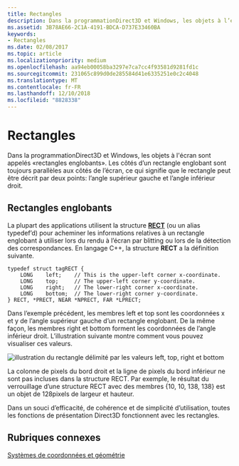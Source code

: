```yaml
---
title: Rectangles
description: Dans la programmationDirect3D et Windows, les objets à l’écran sont appelés «rectangles englobants».
ms.assetid: 3B78AE66-2C1A-4191-BDCA-D737E33460BA
keywords:
- Rectangles
ms.date: 02/08/2017
ms.topic: article
ms.localizationpriority: medium
ms.openlocfilehash: aa94eb00058ba3297e7ca7cc4f93581d9281fd1c
ms.sourcegitcommit: 231065c899d0de285584d41e6335251e0c2c4048
ms.translationtype: MT
ms.contentlocale: fr-FR
ms.lasthandoff: 12/10/2018
ms.locfileid: "8828338"
---
```

# <a name="rectangles"></a>Rectangles


Dans la programmationDirect3D et Windows, les objets à l'écran sont appelés «rectangles englobants». Les côtés d’un rectangle englobant sont toujours parallèles aux côtés de l’écran, ce qui signifie que le rectangle peut être décrit par deux points: l’angle supérieur gauche et l’angle inférieur droit.

## <a name="span-idboundingrectanglesspanspan-idboundingrectanglesspanspan-idboundingrectanglesspanbounding-rectangles"></a><span id="Bounding_rectangles"></span><span id="bounding_rectangles"></span><span id="BOUNDING_RECTANGLES"></span>Rectangles englobants


La plupart des applications utilisent la structure [**RECT**](https://msdn.microsoft.com/library/windows/desktop/dd162897) (ou un alias typedef’d) pour acheminer les informations relatives à un rectangle englobant à utiliser lors du rendu à l’écran par blitting ou lors de la détection des correspondances. En langage C++, la structure **RECT** a la définition suivante.

```
typedef struct tagRECT { 
    LONG    left;    // This is the upper-left corner x-coordinate.
    LONG    top;     // The upper-left corner y-coordinate.
    LONG    right;   // The lower-right corner x-coordinate.
    LONG    bottom;  // The lower-right corner y-coordinate.
} RECT, *PRECT, NEAR *NPRECT, FAR *LPRECT; 
```

Dans l’exemple précédent, les membres left et top sont les coordonnées x et y de l’angle supérieur gauche d’un rectangle englobant. De la même façon, les membres right et bottom forment les coordonnées de l’angle inférieur droit. L’illustration suivante montre comment vous pouvez visualiser ces valeurs.

![illustration du rectangle délimité par les valeurs left, top, right et bottom](images/rect.png)

La colonne de pixels du bord droit et la ligne de pixels du bord inférieur ne sont pas incluses dans la structure RECT. Par exemple, le résultat du verrouillage d’une structure RECT avec des membres {10, 10, 138, 138} est un objet de 128pixels de largeur et hauteur.

Dans un souci d’efficacité, de cohérence et de simplicité d’utilisation, toutes les fonctions de présentation Direct3D fonctionnent avec les rectangles.

## <a name="span-idrelated-topicsspanrelated-topics"></a><span id="related-topics"></span>Rubriques connexes


[Systèmes de coordonnées et géométrie](coordinate-systems-and-geometry.md)

 

 




